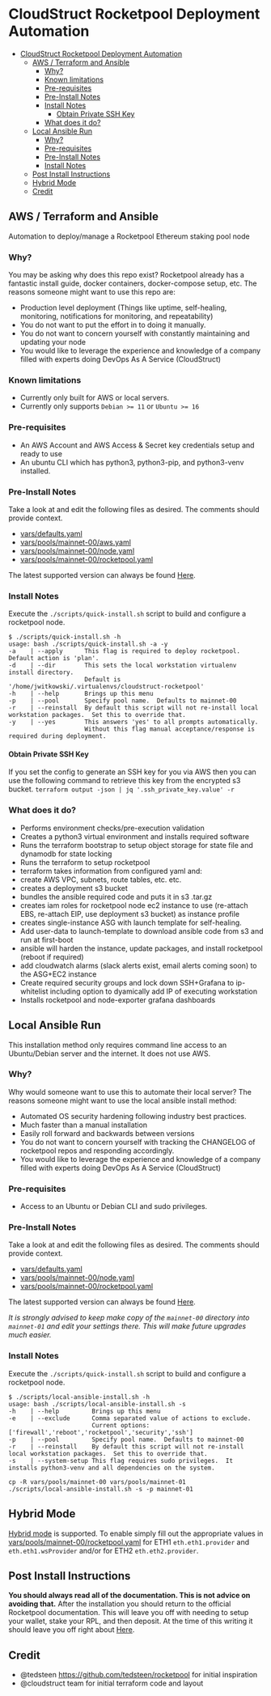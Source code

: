 # CloudStruct Rocketpool Deployment Automation
- [CloudStruct Rocketpool Deployment Automation](#cloudstruct-rocketpool-deployment-automation)
  * [AWS / Terraform and Ansible](#aws---terraform-and-ansible)
    + [Why?](#why-)
    + [Known limitations](#known-limitations)
    + [Pre-requisites](#pre-requisites)
    + [Pre-Install Notes](#pre-install-notes)
    + [Install Notes](#install-notes)
      - [Obtain Private SSH Key](#obtain-private-ssh-key)
    + [What does it do?](#what-does-it-do-)
  * [Local Ansible Run](#local-ansible-run)
    + [Why?](#why--1)
    + [Pre-requisites](#pre-requisites-1)
    + [Pre-Install Notes](#pre-install-notes-1)
    + [Install Notes](#install-notes-1)
  * [Post Install Instructions](#post-install-instructions)
  * [Hybrid Mode](#hybrid-mode)
  * [Credit](#credit)

## AWS / Terraform and Ansible
Automation to deploy/manage a Rocketpool Ethereum staking pool node

### Why?
You may be asking why does this repo exist?  Rocketpool already has a fantastic install guide, docker containers, docker-compose setup, etc.
The reasons someone might want to use this repo are:
* Production level deployment (Things like uptime, self-healing, monitoring, notifications for monitoring, and repeatability)
* You do not want to put the effort in to doing it manually.
* You do not want to concern yourself with constantly maintaining and updating your node
* You would like to leverage the experience and knowledge of a company filled with experts doing DevOps As A Service (CloudStruct)

### Known limitations
- Currently only built for AWS or local servers.
- Currently only supports `Debian >= 11` or `Ubuntu >= 16`

### Pre-requisites
- An AWS Account and AWS Access & Secret key credentials setup and ready to use
- An ubuntu CLI which has python3, python3-pip, and python3-venv installed.

### Pre-Install Notes
Take a look at and edit the following files as desired. The comments should provide context.
- [vars/defaults.yaml](https://github.com/cloudstruct/rocketpool-deploy/blob/main/vars/defaults.yaml)
- [vars/pools/mainnet-00/aws.yaml](https://github.com/cloudstruct/rocketpool-deploy/blob/main/vars/pools/mainnet-00/aws.yaml)
- [vars/pools/mainnet-00/node.yaml](https://github.com/cloudstruct/rocketpool-deploy/blob/main/vars/pools/mainnet-00/node.yaml)
- [vars/pools/mainnet-00/rocketpool.yaml](https://github.com/cloudstruct/rocketpool-deploy/blob/main/vars/pools/mainnet-00/rocketpool.yaml)

The latest supported version can always be found [Here](https://github.com/cloudstruct/rocketpool-deploy/blob/main/vars/pools/mainnet-00/rocketpool.yaml#L7).

### Install Notes
Execute the `./scripts/quick-install.sh` script to build and configure a rocketpool node.
```
$ ./scripts/quick-install.sh -h
usage: bash ./scripts/quick-install.sh -a -y
-a    | --apply      This flag is required to deploy rocketpool.  Default action is 'plan'.
-d    | --dir        This sets the local workstation virtualenv install directory.
                     Default is '/home/jwitkowski/.virtualenvs/cloudstruct-rocketpool'
-h    | --help       Brings up this menu
-p    | --pool       Specify pool name.  Defaults to mainnet-00
-r    | --reinstall  By default this script will not re-install local workstation packages.  Set this to override that.
-y    | --yes        This answers 'yes' to all prompts automatically.
                     Without this flag manual acceptance/response is required during deployment.
```

#### Obtain Private SSH Key
If you set the config to generate an SSH key for you via AWS then you can use the following command to retrieve this key from the encrypted s3 bucket.
`terraform output -json | jq '.ssh_private_key.value' -r`

### What does it do?
- Performs environment checks/pre-execution validation
- Creates a python3 virtual environment and installs required software
- Runs the terraform bootstrap to setup object storage for state file and dynamodb for state locking
- Runs the terraform to setup rocketpool
- terraform takes information from configured yaml and:
- create AWS VPC, subnets, route tables, etc. etc.
- creates a deployment s3 bucket
- bundles the ansible required code and puts it in s3 .tar.gz
- creates iam roles for rocketpool node ec2 instance to use (re-attach EBS, re-attach EIP, use deployment s3 bucket) as instance profile
- creates single-instance ASG with launch template for self-healing.
- Add user-data to launch-template to download ansible code from s3 and run at first-boot
- ansible will harden the instance, update packages, and install rocketpool (reboot if required)
- add cloudwatch alarms (slack alerts exist, email alerts coming soon) to the ASG+EC2 instance
- Create required security groups and lock down SSH+Grafana to ip-whitelist including option to dyamically add IP of executing workstation
- Installs rocketpool and node-exporter grafana dashboards

## Local Ansible Run
This installation method only requires command line access to an Ubuntu/Debian server and the internet.  It does not use AWS.

### Why?
Why would someone want to use this to automate their local server?
The reasons someone might want to use the local ansible install method:
* Automated OS security hardening following industry best practices.
* Much faster than a manual installation
* Easily roll forward and backwards between versions
* You do not want to concern yourself with tracking the CHANGELOG of rocketpool repos and responding accordingly. 
* You would like to leverage the experience and knowledge of a company filled with experts doing DevOps As A Service (CloudStruct)

### Pre-requisites
- Access to an Ubuntu or Debian CLI and sudo privileges.

### Pre-Install Notes
Take a look at and edit the following files as desired. The comments should provide context.
- [vars/defaults.yaml](https://github.com/cloudstruct/rocketpool-deploy/blob/main/vars/defaults.yaml)
- [vars/pools/mainnet-00/node.yaml](https://github.com/cloudstruct/rocketpool-deploy/blob/main/vars/pools/mainnet-00/node.yaml)
- [vars/pools/mainnet-00/rocketpool.yaml](https://github.com/cloudstruct/rocketpool-deploy/blob/main/vars/pools/mainnet-00/rocketpool.yaml)

The latest supported version can always be found [Here](https://github.com/cloudstruct/rocketpool-deploy/blob/main/vars/pools/mainnet-00/rocketpool.yaml#L7).

*It is strongly advised to keep make copy of the `mainnet-00` directory into `mainnet-01` and edit your settings there.  This will make future upgrades much easier.*

### Install Notes
Execute the `./scripts/quick-install.sh` script to build and configure a rocketpool node.
```
$ ./scripts/local-ansible-install.sh -h
usage: bash ./scripts/local-ansible-install.sh -s
-h    | --help         Brings up this menu
-e    | --exclude      Comma separated value of actions to exclude.
                       Current options: ['firewall','reboot','rocketpool','security','ssh']
-p    | --pool         Specify pool name.  Defaults to mainnet-00
-r    | --reinstall    By default this script will not re-install local workstation packages.  Set this to override that.
-s    | --system-setup This flag requires sudo privileges.  It installs python3-venv and all dependencies on the system.

cp -R vars/pools/mainnet-00 vars/pools/mainnet-01
./scripts/local-ansible-install.sh -s -p mainnet-01
```

## Hybrid Mode
[Hybrid mode](https://docs.rocketpool.net/guides/node/hybrid.html) is supported.  To enable simply fill out the appropriate values in [vars/pools/mainnet-00/rocketpool.yaml](https://github.com/cloudstruct/rocketpool-deploy/blob/main/vars/pools/mainnet-00/rocketpool.yaml) for ETH1 `eth.eth1.provider` and `eth.eth1.wsProvider` and/or for ETH2 `eth.eth2.provider`. 

## Post Install Instructions
**You should always read all of the documentation.  This is not advice on avoiding that.**
After the installation you should return to the official Rocketpool documentation.  This will leave you off with needing to setup your wallet, stake your RPL, and then deposit.
At the time of this writing it should leave you off right about [Here](https://docs.rocketpool.net/guides/node/starting-rp.html).

## Credit
- @tedsteen https://github.com/tedsteen/rocketpool for initial inspiration
- @cloudstruct team for initial terraform code and layout
